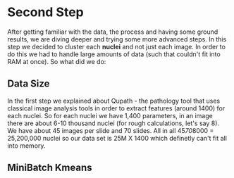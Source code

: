 # Second Step

After getting familiar with the data, the process and having some ground results, we are diving deeper and trying some more advanced steps.
In this step we decided to cluster each __nuclei__ and not just each image. In order to do this we had to handle large amounts of data (such that couldn't fit into RAM at once).
So what did we do:

## Data Size
In the first step we explained about Qupath - the pathology tool that uses classical image analysis tools in order to extract features (around 1400) for each nuclei.
So for each nuclei we have 1,400 parameters, in an image there are about 6-10 thousand nuclei (for rough calculations, let's say 8). We have about 45 images per slide and 70 slides.
All in all 45*70*8000 = 25,200,000 nuclei so our data set is 25M X 1400 which definetly can't fit all into memory.

## MiniBatch Kmeans
